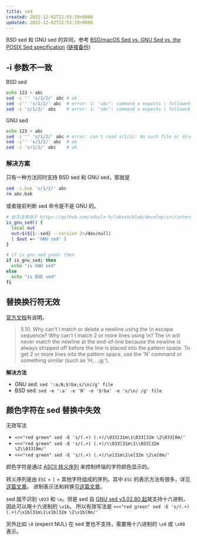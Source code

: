 ```yaml
---
title: sed
created: 2022-12-02T22:53:19+0800
updated: 2022-12-02T22:53:19+0800
---
```



BSD sed 和 GNU sed 的异同，参考 [BSD/macOS Sed vs. GNU Sed vs. the POSIX Sed specification](https://riptutorial.com/sed/topic/9436/bsd-macos-sed-vs--gnu-sed-vs--the-posix-sed-specification) ([链接备份](https://web.archive.org/web/20221013094813/https://riptutorial.com/sed/topic/9436/bsd-macos-sed-vs--gnu-sed-vs--the-posix-sed-specification))

## -i 参数不一致

BSD sed

```sh
echo 123 > abc
sed -i '' 's/1/2/' abc # ok
sed -i'' 's/1/2/' abc  # error: 1: "abc": command a expects \ followed by text
sed -i 's/1/2/' abc    # error: 1: "abc": command a expects \ followed by text
```

GNU sed

```sh
echo 123 > abc
sed -i '' 's/1/2/' abc # error: can't read s/1/2/: No such file or directory
sed -i'' 's/1/2/' abc  # ok
sed -i 's/1/2/' abc    # ok
```

### 解决方案

只有一种方法同时支持 BSD sed 和 GNU sed，那就是

```sh
sed -i.bak 's/1/2/' abc
rm abc.bak
```

或者提前判断 sed 命令是不是 GNU 的。

```sh
# 此方法来自于 https://github.com/adoyle-h/lobash/blob/develop/src/internals/is_gnu_sed.bash
is_gnu_sed() {
  local out
  out=$(${1:-sed} --version 2>/dev/null)
  [ $out =~ 'GNU sed' ]
}

# if is_gnu_sed gsed; then
if is_gnu_sed; then
  echo "is GNU sed"
else
  echo "is BSD sed"
fi
```

## 替换换行符无效

[官方文档](https://www.pement.org/sed/sedfaq5.html#s5.10)有说明。

> 5.10. Why can't I match or delete a newline using the \n escape sequence? Why can't I match 2 or more lines using \n?
> The \n will never match the newline at the end-of-line because the newline is always stripped off before the line is placed into the pattern space. To get 2 or more lines into the pattern space, use the 'N' command or something similar (such as 'H;...;g;').

**解决方法**

- GNU sed: `sed ':a;N;$!ba;s/\n//g' file`
- BSD sed: `sed -e ':a' -e 'N' -e '$!ba' -e 's/\n/ /g' file`

## 颜色字符在 sed 替换中失效

无效写法

- `<<<"red green" sed -E 's/(.+) (.+)/\033[31m\1\033[32m \2\033[0m/'`
- `<<<"red green" sed -E 's/(.+) (.+)/\\033[31m\1\\033[32m \2\\033[0m/'`
- `<<<"red green" sed -E 's/(.+) (.+)/\e[31m\1\e[32m \2\e[0m/'`

颜色字符是通过 [ASCII 转义序列](../others/ascii-and-ansi.md) 来控制终端的字符颜色显示的。

转义序列是由 `ESC` + `[` + 其他字符组成的序列。其中 `ESC` 的表示方法有很多，详见[这篇文章](../others/ascii-and-ansi.md#ascii-escape-字符)。
进制表示法和转换见[这篇文章](../math/positional-notation.md)。

sed 就不识别 `\033` 和 `\e`。但是 sed 自 [GNU sed v3.02.80 起](https://stackoverflow.com/a/7760752/4622308)就支持十六进制，因此可以用十六进制的 `\x1b`。
所以有效写法是 `<<<"red green" sed -E 's/(.+) (.+)/\x1b[31m\1\x1b[32m \2\x1b[0m/'`

另外比如 `\0` (expect NUL) 在 sed 里也不支持，需要用十六进制的 `\x0` 或 `\x00` 表示。
